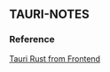 ## TAURI-NOTES

### Reference

[Tauri Rust from Frontend](https://tauri.app/v1/guides/features/command)
